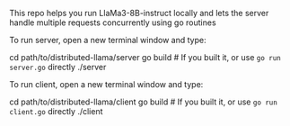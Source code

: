 This repo helps you run LlaMa3-8B-instruct locally and lets the server handle multiple requests concurrently using go routines


To run server, open a new terminal window and type:

cd path/to/distributed-llama/server
go build # If you built it, or use `go run server.go` directly
./server

To run client, open a new terminal window and type:

cd path/to/distributed-llama/client
go build # If you built it, or use `go run client.go` directly
./client
